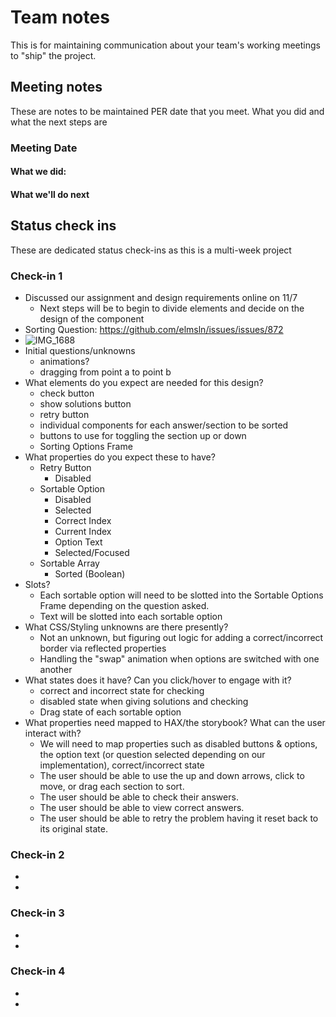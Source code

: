 # Team notes
This is for maintaining communication about your team's working meetings to "ship" the project.

## Meeting notes
These are notes to be maintained PER date that you meet. What you did and what the next steps are
### Meeting Date

#### What we did:


#### What we'll do next


## Status check ins
These are dedicated status check-ins as this is a multi-week project
### Check-in 1
- Discussed our assignment and design requirements online on 11/7
  - Next steps will be to begin to divide elements and decide on the design of the component
- Sorting Question: https://github.com/elmsln/issues/issues/872
-  ![IMG_1688](https://user-images.githubusercontent.com/89546413/140660308-9ca3b50d-c107-4a48-8b9c-593fc304012f.jpeg)
- Initial questions/unknowns
  -   animations?
  -   dragging from point a to point b
- What elements do you expect are needed for this design?
  - check button
  - show solutions button
  - retry button
  - individual components for each answer/section to be sorted
  - buttons to use for toggling the section up or down
  - Sorting Options Frame
- What properties do you expect these to have?
  - Retry Button
    - Disabled
  - Sortable Option
    - Disabled
    - Selected
    - Correct Index
    - Current Index
    - Option Text
    - Selected/Focused
  - Sortable Array
    - Sorted (Boolean)
- Slots?
  - Each sortable option will need to be slotted into the Sortable Options Frame depending on the question asked.
  - Text will be slotted into each sortable option
- What CSS/Styling unknowns are there presently?
  - Not an unknown, but figuring out logic for adding a correct/incorrect border via reflected properties
  - Handling the "swap" animation when options are switched with one another
- What states does it have? Can you click/hover to engage with it?
  - correct and incorrect state for checking
  - disabled state when giving solutions and checking
  - Drag state of each sortable option
- What properties need mapped to HAX/the storybook? What can the user interact with?
  - We will need to map properties such as disabled buttons & options, the option text (or question selected depending on our implementation), correct/incorrect state
  - The user should be able to use the up and down arrows, click to move, or drag each section to sort.
  - The user should be able to check their answers.
  - The user should be able to view correct answers.
  - The user should be able to retry the problem having it reset back to its original state.
### Check-in 2
- 
- 
### Check-in 3
- 
- 
### Check-in 4
- 
- 
